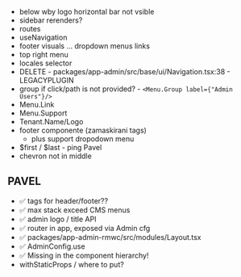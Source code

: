 - below wby logo horizontal bar not vsible
- sidebar rerenders?
- routes
- useNavigation
- footer visuals ... dropdown menus links
- top right menu
- locales selector
- DELETE - packages/app-admin/src/base/ui/Navigation.tsx:38 - LEGACYPLUGIN
- group if click/path is not provided? - `<Menu.Group label={"Admin Users"}/>`
- Menu.Link
- Menu.Support
- Tenant.Name/Logo
- footer componente (zamaskirani tags)
    - plus support dropodown menu
- $first / $last - ping Pavel
- chevron not in middle

## PAVEL
- ✅ tags for header/footer??
- ✅ max stack exceed CMS menus
- ✅ admin logo / title API
- ✅ router in app, exposed via Admin cfg
- ✅ packages/app-admin-rmwc/src/modules/Layout.tsx
- ✅ AdminConfig.use
- ✅ Missing <SecurityProvider> in the component hierarchy!
- withStaticProps / where to put?

